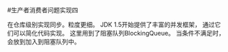 #生产者消费者问题实现四

在仓库级别实现同步。粒度更细。
JDK 1.5开始提供了丰富的并发框架， 通过它们可以简化代码实现。
这里用到了阻塞队列BlockingQueue。 当条件不满足时，会放到加入到阻塞队列中。

